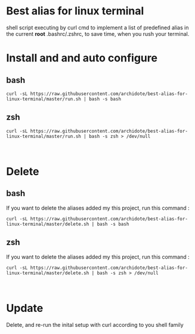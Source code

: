 # Best alias for linux terminal 
shell script executing by curl cmd to implement a list of predefined alias in the current <b>root</b> .bashrc/.zshrc, to save time, when you rush your terminal. 

# Install and and auto configure 

## bash
```
curl -sL https://raw.githubusercontent.com/archidote/best-alias-for-linux-terminal/master/run.sh | bash -s bash
```
## zsh
```
curl -sL https://raw.githubusercontent.com/archidote/best-alias-for-linux-terminal/master/run.sh | bash -s zsh > /dev/null
```
<br>

# Delete 
## bash
If you want to delete the aliases added my this project, run this command : 
```
curl -sL https://raw.githubusercontent.com/archidote/best-alias-for-linux-terminal/master/delete.sh | bash -s bash
```
## zsh
If you want to delete the aliases added my this project, run this command : 
```
curl -sL https://raw.githubusercontent.com/archidote/best-alias-for-linux-terminal/master/delete.sh | bash -s zsh > /dev/null
```

<br>

# Update 

Delete, and re-run the inital setup with curl according to you shell family 
